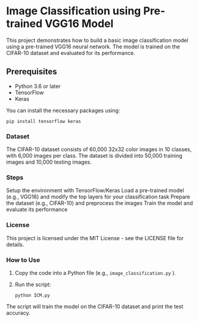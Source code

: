 # Image Classification using Pre-trained VGG16 Model

This project demonstrates how to build a basic image classification model using a pre-trained VGG16 neural network. The model is trained on the CIFAR-10 dataset and evaluated for its performance.

## Prerequisites

- Python 3.6 or later
- TensorFlow
- Keras

You can install the necessary packages using:

```pip install tensorflow keras ```

### Dataset
The CIFAR-10 dataset consists of 60,000 32x32 color images in 10 classes, with 6,000 images per class. The dataset is divided into 50,000 training images and 10,000 testing images.

### Steps
Setup the environment with TensorFlow/Keras
Load a pre-trained model (e.g., VGG16) and modify the top layers for your classification task
Prepare the dataset (e.g., CIFAR-10) and preprocess the images
Train the model and evaluate its performance



### License
This project is licensed under the MIT License - see the LICENSE file for details.

### How to Use
1. Copy the code into a Python file (e.g., `image_classification.py` ).
2. Run the script:

   ```python ICM.py```

The script will train the model on the CIFAR-10 dataset and print the test accuracy.